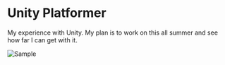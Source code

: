 # Unity Platformer
My experience with Unity. My plan is to work on this all summer and see how far I can get with it.

![Sample](https://i.imgur.com/3Gud9IY.pngng)
